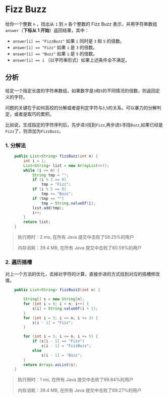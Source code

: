 # Fizz Buzz

给你一个整数 `n` ，找出从 `1` 到 `n` 各个整数的 Fizz Buzz 表示，并用字符串数组 `answer`（**下标从 1 开始**）返回结果，其中：

- `answer[i] == "FizzBuzz"` 如果 `i` 同时是 `3` 和 `5` 的倍数。
- `answer[i] == "Fizz"` 如果 `i` 是 `3` 的倍数。
- `answer[i] == "Buzz"` 如果 `i` 是 `5` 的倍数。
- `answer[i] == i` （以字符串形式）如果上述条件全不满足。

## 分析

给定一个指定长度的字符串数组，如果数字是`3`和`5`的不同情况的倍数，则返回定义的字符。

问题的关键在于如何高校的分解或者是判定字符与`3`,`5`的关系。可以暴力的分解判定，或者是取巧的累积。

比如说，生成指定的字符序列后，先步进`3`找到`Fizz`,再步进`5`寻找`Buzz`,如果已经是`Fizz`了，则添加为`FizzBuzz`。

### 1. 分解法

```java
    public List<String> fizzBuzz(int n) {
        int i = 1;
        List<String> list = new ArrayList<>();
        while (i <= n) {
            String tmp = "";
            if (i % 3 == 0)
                tmp = "Fizz";
            if (i % 5 == 0)
                tmp += "Buzz";
            if (tmp == "")
                tmp = String.valueOf(i);
            list.add(tmp);
            i++;
        }
        return list;
    }
```

> 执行用时：2 ms, 在所有 Java 提交中击败了58.25%的用户
>
> 内存消耗：39.4 MB, 在所有 Java 提交中击败了80.59%的用户

### 2. 遍历插槽

对上一个方法的优化，去掉对字符的计算，直接步进的方式找到对应的插槽修改值。

```java
    public List<String> fizzBuzz2(int n) {

        String[] s = new String[n];
        for (int i = 0; i < n; i++) {
            s[i] = String.valueOf(i + 1);
        }
        for (int i = 3; i <= n; i += 3) {
            s[i - 1] = "Fizz";
        }

        for (int i = 5; i <= n; i += 5) {
            if (s[i - 1] == "Fizz")
                s[i - 1] = "FizzBuzz";
            else
                s[i - 1] = "Buzz";
        }
        return Arrays.asList(s);
    }
```

> 执行用时：1 ms, 在所有 Java 提交中击败了99.84%的用户
>
> 内存消耗：39.4 MB, 在所有 Java 提交中击败了89.27%的用户
